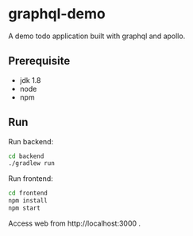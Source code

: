# graphql-demo
A demo todo application built with graphql and apollo.

## Prerequisite

* jdk 1.8
* node
* npm

## Run

Run backend:
```bash
cd backend
./gradlew run
```

Run frontend:
```bash
cd frontend
npm install
npm start
```

Access web from http://localhost:3000 .
